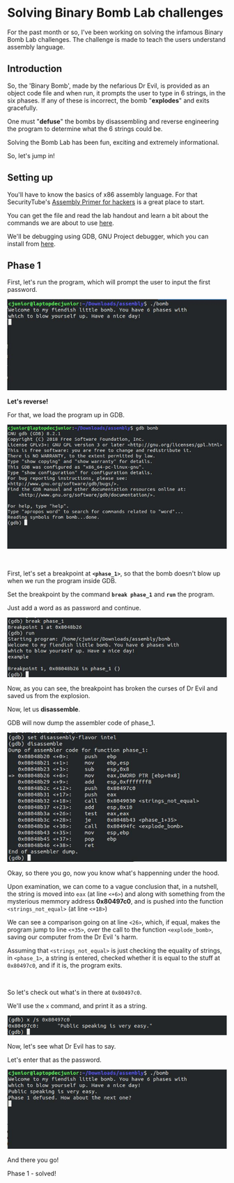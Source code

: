 # Solving Binary Bomb Lab challenges

For the past month or so, I've been working on solving the infamous Binary Bomb Lab challenges. The challenge is made to teach the users understand assembly language.
&nbsp;

## Introduction
So, the 'Binary Bomb', made by the nefarious Dr Evil, is provided as an object code file and when run, it prompts the user to type in 6 strings, in the six phases. If any of these is incorrect, the bomb "**explodes**" and exits gracefully.
&nbsp;

One must "**defuse**" the bombs by disassembling and reverse engineering the program to determine what the 6 strings could be.

Solving the Bomb Lab has been fun, exciting and extremely informational.
&nbsp;

So, let's jump in!

## Setting up

You'll have to know the basics of x86 assembly language. For that SecurityTube's [Assembly Primer for hackers](https://www.youtube.com/watch?v=K0g-twyhmQ4&list=PL6brsSrstzga43kcZRn6nbSi_GeXoZQhR)
is a great place to start.
&nbsp;

You can get the file and read the lab handout and learn a bit about the commands we are about to use [here](http://csapp.cs.cmu.edu/2e/bomblab.pdf).

We'll be debugging using GDB, GNU Project debugger, which you can install from [here](https://www.gnu.org/s/gdb/).

## Phase 1

First, let's run the program, which will prompt the user to input the first password.

![1-1](../../images/binarybomblabs/1-1.jpg)


**Let's reverse!**

For that, we load the program up in GDB.

![1-2](../../images/binarybomblabs/1-2.jpg)

&nbsp;

First, let's set a breakpoint at **`<phase_1>`**, so that the bomb doesn't blow up when we run the program inside GDB. 

Set the breakpoint by the command **`break phase_1`** and **`run`** the program.

Just add a word as as password and continue.

![1-3](../../images/binarybomblabs/1-3.jpg)

Now, as you can see, the breakpoint has broken the curses of Dr Evil and saved us from the explosion. 

Now, let us **disassemble**.

GDB will now dump the assembler code of phase_1.


![1-4](../../images/binarybomblabs/1-4.jpg)

Okay, so there you go, now you know what's happenning under the hood.

Upon examination, we can come to a vague conclusion that, in a nutshell, the string 
is moved into `eax` (at line `<+6>`) and along with something from the mysterious memmory address **0x80497c0**, and is pushed into the function `<strings_not_equal>` (at line `<+18>`)

We can see a comparison going on at line `<26>`, which, if equal, makes the program jump to line `<+35>`, over the call to the function `<explode_bomb>`, saving our computer from the Dr Evil 's harm.

Assuming that `<strings_not_equal>` is just checking the equality of strings, in `<phase_1>`, a string is entered, checked whether it is equal to the stuff at `0x80497c0`, and if it is, the program exits.

&nbsp;

So let's check out what's in there at `0x80497c0`.

We'll use the `x` command, and print it as a string.

![1-5](../../images/binarybomblabs/1-5.png)

Now, let's see what Dr Evil has to say.

Let's enter that as the password.

![1-6](../../images/binarybomblabs/1-6.jpg)

And there you go!

Phase 1 - solved!
